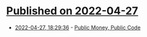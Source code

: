 # [Published on 2022-04-27](index.md)

* [2022-04-27, 18:29:36](https://news.ycombinator.com/item?id=31183882) - [Public Money, Public Code](https://publiccode.eu/)
